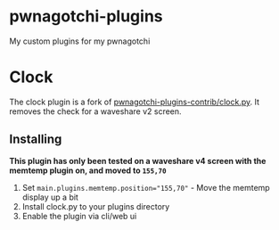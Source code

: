 # pwnagotchi-plugins
My custom plugins for my pwnagotchi


# Clock
The clock plugin is a fork of [pwnagotchi-plugins-contrib/clock.py](https://github.com/evilsocket/pwnagotchi-plugins-contrib/blob/master/clock.py).
It removes the check for a waveshare v2 screen.

## Installing
**This plugin has only been tested on a waveshare v4 screen with the memtemp plugin on, and moved to `155,70`**
1. Set `main.plugins.memtemp.position="155,70"` - Move the memtemp display up a bit
2. Install clock.py to your plugins directory
3. Enable the plugin via cli/web ui
